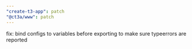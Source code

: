 ```yaml
---
"create-t3-app": patch
"@ct3a/www": patch
---
```


fix: bind configs to variables before exporting to make sure typeerrors are reported
